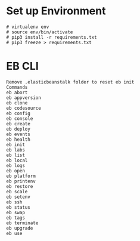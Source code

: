 
# Set up Environment
    # virtualenv env
    # source env/bin/activate
    # pip3 install -r requirements.txt
    # pip3 freeze > requirements.txt

# EB CLI
    Remove .elasticbeanstalk folder to reset eb init
    Commands
    eb abort
    eb appversion
    eb clone
    eb codesource
    eb config
    eb console
    eb create
    eb deploy
    eb events
    eb health
    eb init
    eb labs
    eb list
    eb local
    eb logs
    eb open
    eb platform
    eb printenv
    eb restore
    eb scale
    eb setenv
    eb ssh
    eb status
    eb swap
    eb tags
    eb terminate
    eb upgrade
    eb use